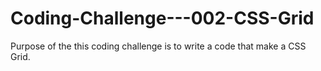 # Coding-Challenge---002-CSS-Grid
Purpose of the this coding challenge is to write a code that make a CSS Grid.
